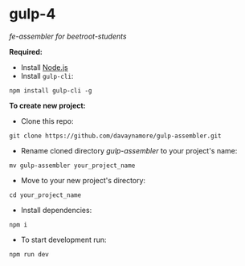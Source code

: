 # gulp-4
_fe-assembler for beetroot-students_

**Required:**
* Install [Node.js](https://nodejs.org/uk/)
* Install `gulp-cli`:
```
npm install gulp-cli -g
```

**To create new project:**
* Clone this repo:
```
git clone https://github.com/davaynamore/gulp-assembler.git
```

* Rename cloned directory _gulp-assembler_ to your project's name:
```
mv gulp-assembler your_project_name
```
* Move to your new project's directory:
```
cd your_project_name
```
* Install dependencies:
```
npm i
```
* To start development run:
```
npm run dev
```
